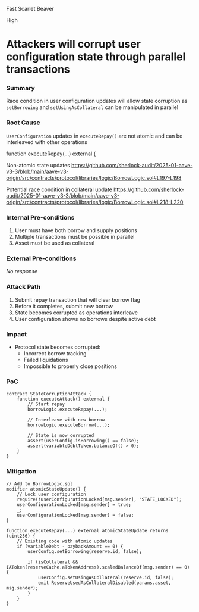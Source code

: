 Fast Scarlet Beaver

High

# Attackers will corrupt user configuration state through parallel transactions

### Summary

Race condition in user configuration updates will allow state corruption as `setBorrowing` and `setUsingAsCollateral` can be manipulated in parallel


### Root Cause

`UserConfiguration` updates in `executeRepay()` are not atomic and can be interleaved with other operations


function executeRepay(...) external {

Non-atomic state updates
https://github.com/sherlock-audit/2025-01-aave-v3-3/blob/main/aave-v3-origin/src/contracts/protocol/libraries/logic/BorrowLogic.sol#L197-L198

Potential race condition in collateral update
https://github.com/sherlock-audit/2025-01-aave-v3-3/blob/main/aave-v3-origin/src/contracts/protocol/libraries/logic/BorrowLogic.sol#L218-L220




### Internal Pre-conditions

1. User must have both borrow and supply positions
2. Multiple transactions must be possible in parallel
3. Asset must be used as collateral

### External Pre-conditions

_No response_

### Attack Path

1. Submit repay transaction that will clear borrow flag
2. Before it completes, submit new borrow
3. State becomes corrupted as operations interleave
4. User configuration shows no borrows despite active debt

### Impact

* Protocol state becomes corrupted:
  - Incorrect borrow tracking
  - Failed liquidations
  - Impossible to properly close positions

### PoC

```solidity
contract StateCorruptionAttack {
    function executeAttack() external {
        // Start repay
        borrowLogic.executeRepay(...);
        
        // Interleave with new borrow
        borrowLogic.executeBorrow(...);
        
        // State is now corrupted
        assert(userConfig.isBorrowing() == false);
        assert(variableDebtToken.balanceOf() > 0);
    }
}
```

### Mitigation

```solidity
// Add to BorrowLogic.sol
modifier atomicStateUpdate() {
    // Lock user configuration
    require(!userConfigurationLocked[msg.sender], "STATE_LOCKED");
    userConfigurationLocked[msg.sender] = true;
    _;
    userConfigurationLocked[msg.sender] = false;
}

function executeRepay(...) external atomicStateUpdate returns (uint256) {
    // Existing code with atomic updates
    if (variableDebt - paybackAmount == 0) {
        userConfig.setBorrowing(reserve.id, false);
        
        if (isCollateral && IAToken(reserveCache.aTokenAddress).scaledBalanceOf(msg.sender) == 0) {
            userConfig.setUsingAsCollateral(reserve.id, false);
            emit ReserveUsedAsCollateralDisabled(params.asset, msg.sender);
        }
    }
}
```
